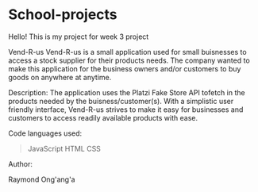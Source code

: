 # School-projects
Hello! This is my project for week 3 project

Vend-R-us
Vend-R-us is a small application used for small buisnesses to access a stock supplier for their products needs. The company wanted to make this application for the business owners and/or customers to buy goods on anywhere at anytime.

Description:
The application uses the Platzi Fake Store API tofetch in the products needed by the buisness/customer(s). With a simplistic user friendly interface, Vend-R-us strives to make it easy for businesses and customers to access readily available products with ease.

Code languages used:
>JavaScript
>HTML
>CSS

Author:

Raymond Ong'ang'a